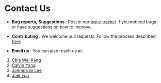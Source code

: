 # Contact Us

* **Bug reports, Suggestions** : Post in our [issue tracker](https://github.com/se-edu/addressbook-level4/issues)
  if you noticed bugs or have suggestions on how to improve.

* **Contributing** : We welcome pull requests. Follow the process described [here](https://github.com/oss-generic/process)

* **Email us** : You can also reach us at:

1. [Chia Wei Kang](mailto:weikangchia@u.nus.edu)
2. [Calvin Yang](mailto:e0003907@u.nus.edu)
3. [Johnervan Lee](mailto:johnervan@u.nus.edu)
4. [Joel Foo](joel.foo@u.nus.edu)

